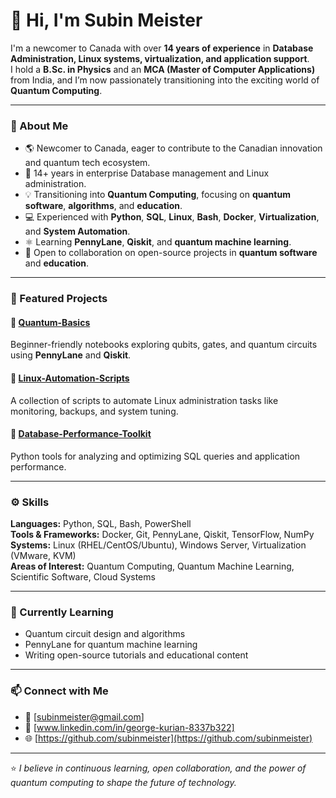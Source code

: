 # 👋 Hi, I'm Subin Meister

I'm a newcomer to Canada with over **14 years of experience** in **Database Administration, Linux systems, virtualization, and application support**.  
I hold a **B.Sc. in Physics** and an **MCA (Master of Computer Applications)** from India, and I’m now passionately transitioning into the exciting world of **Quantum Computing**.

---

### 🧠 About Me

- 🌎 Newcomer to Canada, eager to contribute to the Canadian innovation and quantum tech ecosystem.  
- 💼 14+ years in enterprise Database management and Linux administration.  
- 💡 Transitioning into **Quantum Computing**, focusing on **quantum software**, **algorithms**, and **education**.  
- 💻 Experienced with **Python**, **SQL**, **Linux**, **Bash**, **Docker**, **Virtualization**, and **System Automation**.  
- ⚛️ Learning **PennyLane**, **Qiskit**, and **quantum machine learning**.  
- 🤝 Open to collaboration on open-source projects in **quantum software** and **education**.

---

### 🔭 Featured Projects

#### 🧠 [Quantum-Basics](https://github.com/subinmeister/Quantum-Basics)
Beginner-friendly notebooks exploring qubits, gates, and quantum circuits using **PennyLane** and **Qiskit**.

#### 🐧 [Linux-Automation-Scripts](https://github.com/subinmeister/Linux-Automation-Scripts)
A collection of scripts to automate Linux administration tasks like monitoring, backups, and system tuning.

#### 💾 [Database-Performance-Toolkit](https://github.com/subinmeister/Database-Performance-Toolkit)
Python tools for analyzing and optimizing SQL queries and application performance.

---

### ⚙️ Skills

**Languages:** Python, SQL, Bash, PowerShell  
**Tools & Frameworks:** Docker, Git, PennyLane, Qiskit, TensorFlow, NumPy  
**Systems:** Linux (RHEL/CentOS/Ubuntu), Windows Server, Virtualization (VMware, KVM)  
**Areas of Interest:** Quantum Computing, Quantum Machine Learning, Scientific Software, Cloud Systems

---

### 🌱 Currently Learning

- Quantum circuit design and algorithms  
- PennyLane for quantum machine learning  
- Writing open-source tutorials and educational content  

---

### 📫 Connect with Me

- 📧 [subinmeister@gmail.com]  
- 🔗 [www.linkedin.com/in/george-kurian-8337b322]  
- 🌐 [https://github.com/subinmeister](https://github.com/subinmeister)

---

⭐️ *I believe in continuous learning, open collaboration, and the power of quantum computing to shape the future of technology.*
